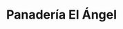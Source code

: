 ---
title: "Panadería El Ángel"
url: /vista-alegre-de-canadon/panaderia-el-angel/
shop: Bäckerei
---